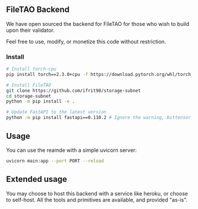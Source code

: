 ## FileTAO Backend

We have open sourced the backend for FileTAO for those who wish to build upon their validator.

Feel free to use, modify, or monetize this code without restriction.

### Install
```bash
# Install torch-cpu
pip install torch==2.3.0+cpu -f https://download.pytorch.org/whl/torch_stable.html

# Install FileTAO
git clone https://github.com/ifrit98/storage-subnet
cd storage-subnet
python -m pip install -e .

# Update FastAPI to the latest version
python -m pip install fastapi==0.110.2 # Ignore the warning, bittensor uses an older version, but compatible.
```

## Usage
You can use the reamde with a simple uvicorn server:
```bash
uvicorn main:app --port PORT --reload
```

## Extended usage
You may choose to host this backend with a service like heroku, or choose to self-host. All the tools and primitives are available, and provided "as-is".